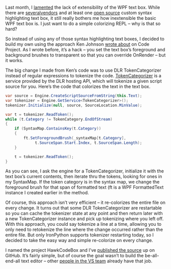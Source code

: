Last month, I
[lamented](http://devhawk.net/2009/07/09/syntax-highlighting-textboxes-in-wpf-a-sad-story/)
the lack of extensibility of the WPF text box. While there are
[several](http://www.actiprosoftware.com/Products/DotNet/WindowsForms/SyntaxEditor/Default.aspx)[vendors](http://www.aqistar.com/)
and at least one [open
source](http://wiki.sharpdevelop.net/AvalonEdit.ashx) custom syntax
highlighting text box, it still really bothers me how inextensible the
basic WPF text box is. I just want to do a simple colorizing REPL – why
is that so hard?

So instead of using any of those syntax highlighting text boxes, I
decided to build my own using the approach Ken Johnson [wrote
about](http://www.codeproject.com/KB/WPF/CodeBox.aspx) on Code Project.
As I wrote before, it’s a hack – you set the text box’s foreground and
background brushes to transparent so that you can override OnRender –
but it works.

The big change I made from Ken’s code was to use DLR TokenCategorizer
instead of regular expressions to tokenize the code.
[TokenCategorizer](http://dlr.codeplex.com/SourceControl/changeset/view/26964#581527)
is a service provided by the DLR hosting API, which will tokenize a
given script source for you. Here’s the code that colorizes the text in
the text box.

``` csharp
var source = Engine.CreateScriptSourceFromString(this.Text);
var tokenizer = Engine.GetService<TokenCategorizer>();
tokenizer.Initialize(null, source, SourceLocation.MinValue);

var t = tokenizer.ReadToken();
while (t.Category != TokenCategory.EndOfStream)
{
    if (SyntaxMap.ContainsKey(t.Category))
    {
        ft.SetForegroundBrush(_syntaxMap[t.Category],
             t.SourceSpan.Start.Index, t.SourceSpan.Length);
    }

    t = tokenizer.ReadToken();
}
```

As you can see, I ask the engine for a TokenCategorizer, initialize it
with the text box’s current contents, then iterate thru the tokens,
looking for ones in my SyntaxMap. If the token category is in the syntax
map, we change the foreground brush for that span of formatted text (ft
is a WPF FormattedText instance I created earlier in the method.

Of course, this approach isn’t very efficient – it re-colorizes the
entire file on every change. It turns out that some DLR TokenCategorizer
are restartable so you can cache the tokenizer state at any point and
then return later with a new TokenCategorizer instance and pick up
tokenizing where you left off. With this approach, you could say
tokenize a line at a time, allowing you to only need to retokenize the
line where the change occurred rather than the entire file. But only
IronPython supports tokenizer restarting today, so I decided to take the
easy way and simple re-colorize on every change.

I named the project HawkCodeBox and I’ve [published the
source](http://github.com/devhawk/HawkCodeBox/tree/master) up on GitHub.
It’s fairly simple, but of course the goal wasn’t to build the
be-all-end-all text editor – other [people in the VS
team](http://blogs.msdn.com/vseditor/) already have that job.
